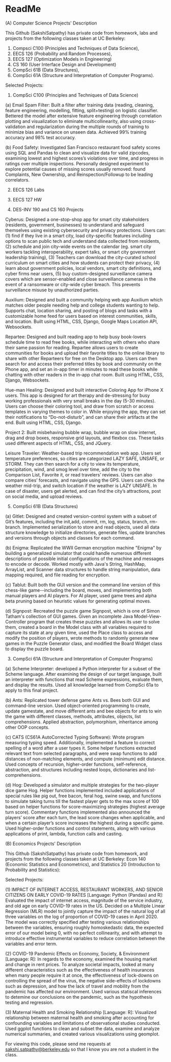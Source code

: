 # ReadMe
(A) Computer Science Projects' Description

This Github (SakshiSatpathy) has private code from homework, labs and projects from the following classes taken at UC Berkeley: 
1) Compsci C100 (Principles and Techniques of Data Science), 
2) EECS 126 (Probability and Random Processes), 
3) EECS 127 (Optimization Models in Engineering)
4) CS 160 (User Interface Design and Development)
5) CompSci 61B (Data Structures), 
6) CompSci 61A (Structure and Interpretation of Computer Programs). 

Selected Projects:

1) CompSci C100 (Principles and Techniques of Data Science)

(a) Email Spam Filter: Built a filter after training data (reading, cleaning, feature engineering, modelling, fitting, split+testing) on logistic classifier. Bettered the model after extensive feature engineering through correlation plotting and visualization to eliminate multicollinearity, also using cross-validation and regularization during the multiple rounds of training to minimize bias and variance on unseen data. Achieved 99% training accuracy and 98% test accuracy.

(b) Food Safety: Investigated San Francisco restaurant food safety scores using SQL and Pandas to clean and visualize data for valid zipcodes, examining lowest and highest scores’s violations over time, and progress in ratings over multiple inspections. Personally designed experiment to explore  potential causes of missing scores usually removed: found Complaints, New Ownership, and Reinspection/Followup to be leading correlators. 

2) EECS 126 Labs


4) EECS 127 HW


5) DES-INV 190 and CS 160 Projects

Cyberus: Designed a one-stop-shop app for smart city stakeholders (residents, government, businesses) to understand and safeguard themselves using existing cybersecurity and privacy protections. Users can: (1) find if they live in a smart city, load city-specific features including options to scan public tech and understand data collected from residents, (2) schedule and join city-wide events on the calendar (eg. smart city workers tackling interoperability, expert talks, or smart city government leadership training), (3) Teachers can download the city-curated school curriculum on smart cities and how students can protect their privacy, (4) learn about government policies, local vendors, smart city definitions, and cyber firms near users, (5) buy custom-designed surveillance camera covers which are sensor-enabled and close surveillance cameras in the event of a ransomware or city-wide cyber breach. This prevents surveillance misuse by unauthorized parties.  

Auxilium: Designed and built a community helping web app Auxilium which matches older people needing help and college students wanting to help. Supports chat, location sharing, and posting of blogs and tasks with a customizable home feed for users based on interest communities, skills, and location. Built using HTML, CSS, Django, Google Maps Location API, Websockets. 

Repartee: Designed and built reading app to help busy book-lovers schedule time to read free books, while interacting with others who share their same passion for reading. Repartee allows users to create communities for books and upload their favorite titles to the online library to share with other Reparteers for free on the Desktop app. Users can then search for and access their preferred titles by book and community on the Phone app, and set an in-app timer in minutes to read these books while chatting with other readers in the in-app chat room. Built using HTML, CSS, Django, Websockets. 

Hue-man Healing: Designed and built interactive Coloring App for iPhone X users. This app is designed for art therapy and de-stressing for busy working professionals with very small breaks in the day (5-30 minutes). Users can choose their coloring tool, and draw from scratch or access templates in varying themes to color in. While enjoying the app, they can set their notifications to “Do-not-disturb”, and can share their artifacts at the end. Built using HTML, CSS, Django. 

Project 2: Built misbehaving bubble wrap, bubble wrap on slow internet, drag and drop boxes, responsive grid layouts, and flexbox css. These tasks used different aspects of HTML, CSS, and JQuery. 

Leisure Traveler: Weather-based trip recommendation web app. Users set temperature preferences, so cities are categorized LAZY SAFE, UNSAFE, or STORM. They can then search for a city to view its temperature, precipitation, wind, and smog level over time, add the city to the Comparison List, Favorite it, or read travelers’ reviews. Users can also compare cities’ forecasts, and navigate using the GPS. Users can check the weather mid-trip, and switch location if the weather is LAZY UNSAFE. In case of disaster, users get alerted, and can find the city’s attractions, post on social media, and upload reviews.

5) CompSci 61B (Data Structures)

(a) Gitlet: Designed and created version-control system with a subset of Git’s features, including the init,add, commit, rm, log, status, branch, rm-branch. Implemented serialization to store and read objects, used all data structure knowledge to initialize directories, generate  files, update branches and versions through objects and classes for each command. 

(b) Enigma: Replicated the WWII German encryption machine "Enigma" by building a generalized simulator that could handle numerous different descriptions of possible initial configurations of the machine and messages to encode or decode. Worked mostly with Java's String, HashMap, ArrayList, and Scanner data structures to handle string manipulation, data mapping required, and file reading for encryption.

(c) Tablut:  Built both the GUI version and the command line version of this chess-like game--including the board, moves, and implementing both manual players and AI players. For AI player, used game trees and alpha beta pruning based on heuristic values for generating optimal moves. 

(d) Signpost: Recreated the puzzle game Signpost, which is one of Simon Tatham's collection of GUI games. Given an incomplete Java Model-View-Controller program that creates these puzzles and allows its user to solve them, created a board in the Model class with all variables required to capture its state at any given time, used the Place class to access and modify the position of players, wrote methods to randomly generate new games in the Puzzle Generator class, and modified the Board Widget class to display the puzzle board.


3) CompSci 61A (Structure and Interpretation of Computer Programs)

(a) Scheme Interpreter: developed a Python interpreter for a subset of the Scheme language. After examining the design of our target language, built an interpreter with functions that read Scheme expressions, evaluate them, and display the results. Used all knowledge learned from CompSci 61a to apply to this final project. 

(b) Ants: Replicated tower defense game Ants vs. Bees both GUI and command-line version. Used object-oriented programming to create, update gamestate, and move different ants and bee objects for ants to win the game with different classes, methods, attributes, objects, list comprehensions. Applied  abstraction, polymorphism, inheritance among other OOP concepts. 

(c) CATS (CS61A AutoCorrected Typing Software): Wrote program measuring typing speed. Additionally, implemented a feature to correct spelling of a word after a user types it. Some helper functions extracted relevant text from selected paragraphs, and were swap functions to add distances of non-matching elements, and compute (minimum) edit distance. Used concepts of recursion, higher-order functions, self-reference, abstraction, and structures including nested loops, dictionaries and list-comprehensions. 

(d) Hog: Developed a simulator and multiple strategies for the two-player dice game Hog. Helper functions implemented included applications of special rules like pig out, free bacon, feral hog, swine swap, and functions to simulate taking turns till the fastest player gets to the max score of 100 based on helper functions for score-maximizing strategies (highest average turn score). Commentary functions implemented also announced the players’ score after each turn, the lead score changes when applicable, and when a certain player’s score increases the highest during a specific game. Used higher-order functions and control statements, along with various applications of print, lambda, function calls and casting. 


(B) Economics Projects' Description

This Github (SakshiSatpathy) has private code from homework, and projects from the following classes taken at UC Berkeley: Econ 140 (Economic Statistics and Econometrics), and Statistics 20 (Introduction to Probability and Statistics):

Selected Projects:

   (1) IMPACT OF INTERNET ACCESS, RESTAURANT WORKERS, AND SENIOR CITIZENS ON EARLY COVID-19 RATES [Language: Python (Pandas) and R]: Evaluated the impact of internet access, magnitude of the service industry, and old age on early COVID-19 rates in the US. Decided on a Multiple Linear Regression (MLR) model to jointly capture the impact of the natural log of all three variables on the log of proportion of COVID-19 cases in April 2020. The model was correctly specified after testing various relationships between the variables, ensuring roughly homoskedastic data, the expected error of our model being 0, with no perfect collinearity, and with attempt to introduce effective instrumental variables to reduce correlation between the variables and error term. 

   (2) COVID-19 Pandemic Effects on Economy, Society, & Environment [Language: R]: In regards to the economy, examined the housing market and change in rent prices. To analyze societal impacts, looked at many different characteristics such as the effectiveness of health insurances when many people require it at once, the effectiveness of lock-downs on controlling the spread of the virus, the negative side-effects of lockdowns such as depression, and how the lack of travel and mobility from the pandemic
has affected our environment. Used various statiscal inferences to detemine our conclusions on the pandemic, such as the hypothesis testing and regression.

   (3) Maternal Health and Smoking Relationship [Language: R]: Visualized relationship between maternal health and smoking after accounting for confounding variables and limitations of observational studies conducted. Used ggplot functions to clean and subset the data, examine and analyze numerical summaries, and created various visualizations using geomplot.

For viewing this code, please send me requests at sakshi.satpathy@berkeley.edu so that I know you are not a student in the class. 
